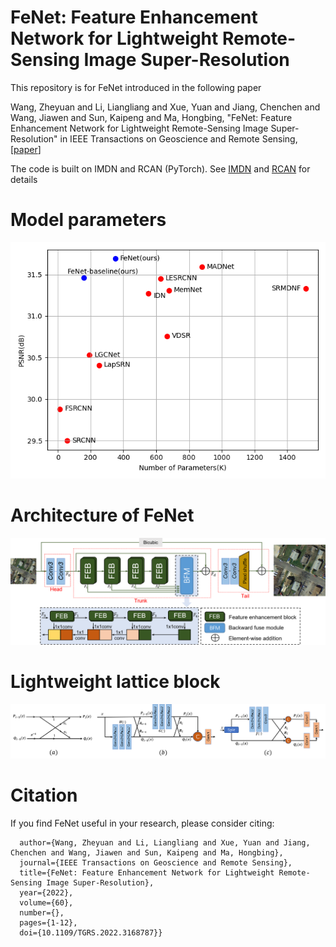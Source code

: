 # FeNet: Feature Enhancement Network for Lightweight Remote-Sensing Image Super-Resolution 

This repository is for FeNet introduced in the following paper

Wang, Zheyuan and Li, Liangliang and Xue, Yuan and Jiang, Chenchen and Wang, Jiawen and Sun, Kaipeng and Ma, Hongbing, "FeNet: Feature Enhancement Network for Lightweight Remote-Sensing Image Super-Resolution" in IEEE Transactions on Geoscience and Remote Sensing, [[paper](https://ieeexplore.ieee.org/document/9759417)]

  


The code is built on IMDN and RCAN  (PyTorch).  See [IMDN](https://github.com/Zheng222/IMDN) and [RCAN](https://github.com/yulunzhang/RCAN) for details


# Model parameters
![performance](https://github.com/wangzheyuan-666/FeNet/blob/main/images/performance.png)


# Architecture of FeNet

![FeNet](https://github.com/wangzheyuan-666/FeNet/blob/main/images/FeNet.png)


# Lightweight lattice block

![LLB](https://github.com/wangzheyuan-666/FeNet/blob/main/images/LLB.png)

<!-- 
# Visiual results
![RS_results](https://github.com/wangzheyuan-666/FeNet/blob/main/images/RS_image_results.png)

![natural results](https://github.com/wangzheyuan-666/FeNet/blob/main/images/nature_image_results.png) -->

# Citation

If you find FeNet useful in your research, please consider citing:

```@ARTICLE{9759417,
  author={Wang, Zheyuan and Li, Liangliang and Xue, Yuan and Jiang, Chenchen and Wang, Jiawen and Sun, Kaipeng and Ma, Hongbing},
  journal={IEEE Transactions on Geoscience and Remote Sensing}, 
  title={FeNet: Feature Enhancement Network for Lightweight Remote-Sensing Image Super-Resolution}, 
  year={2022},
  volume={60},
  number={},
  pages={1-12},
  doi={10.1109/TGRS.2022.3168787}}

